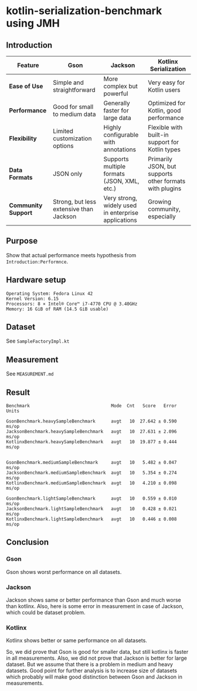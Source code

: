 # kotlin-serialization-benchmark using JMH

## Introduction
| Feature               | Gson                                    | Jackson                                             | Kotlinx Serialization                                   |
|-----------------------|-----------------------------------------|-----------------------------------------------------|---------------------------------------------------------|
| **Ease of Use**       | Simple and straightforward              | More complex but powerful                           | Very easy for Kotlin users                              |
| **Performance**       | Good for small to medium data           | Generally faster for large data                     | Optimized for Kotlin, good performance                  |
| **Flexibility**       | Limited customization options           | Highly configurable with annotations                | Flexible with built-in support for Kotlin types         |
| **Data Formats**      | JSON only                               | Supports multiple formats (JSON, XML, etc.)         | Primarily JSON, but supports other formats with plugins |
| **Community Support** | Strong, but less extensive than Jackson | Very strong, widely used in enterprise applications | Growing community, especially                           |

## Purpose

Show that actual performance meets hypothesis from `Introduction:Performnce`. 

## Hardware setup

```
Operating System: Fedora Linux 42
Kernel Version: 6.15
Processors: 8 × Intel® Core™ i7-4770 CPU @ 3.40GHz
Memory: 16 GiB of RAM (14.5 GiB usable)
```

## Dataset
See `SampleFactoryImpl.kt`

## Measurement

See `MEASUREMENT.md`

## Result

```
Benchmark                               Mode  Cnt   Score   Error  Units

GsonBenchmark.heavySampleBenchmark      avgt   10  27.642 ± 0.590  ms/op
JacksonBenchmark.heavySampleBenchmark   avgt   10  27.631 ± 2.096  ms/op
KotlinxBenchmark.heavySampleBenchmark   avgt   10  19.877 ± 0.444  ms/op


GsonBenchmark.mediumSampleBenchmark     avgt   10   5.482 ± 0.047  ms/op
JacksonBenchmark.mediumSampleBenchmark  avgt   10   5.354 ± 0.274  ms/op
KotlinxBenchmark.mediumSampleBenchmark  avgt   10   4.210 ± 0.098  ms/op

GsonBenchmark.lightSampleBenchmark      avgt   10   0.559 ± 0.010  ms/op
JacksonBenchmark.lightSampleBenchmark   avgt   10   0.428 ± 0.021  ms/op
KotlinxBenchmark.lightSampleBenchmark   avgt   10   0.446 ± 0.008  ms/op
```

## Conclusion

### Gson
Gson shows worst performance on all datasets.
### Jackson
Jackson shows same or better performance than Gson and much worse than kotlinx. Also, here is some error in measurement in case of Jackson, which could be dataset problem.
### Kotlinx
Kotlinx shows better or same performance on all datasets.

So, we did prove that Gson is good for smaller data, but still kotlinx is faster in all measurements.
Also, we did not prove that Jackson is better for large dataset. But we assume that there is a problem in medium and heavy datasets. Good point for further analysis is to increase size of datasets which probably will make good distinction between Gson and Jackson in measurements.

